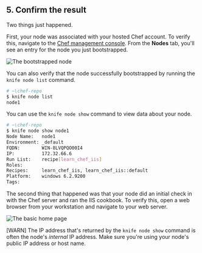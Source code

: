 ## 5. Confirm the result

Two things just happened.

First, your node was associated with your hosted Chef account. To verify this, navigate to the [Chef management console](https://manage.chef.io/organizations). From the **Nodes** tab, you'll see an entry for the node you just bootstrapped.

![The bootstrapped node](windows/management-console-node.png)

You can also verify that the node successfully bootstrapped by running the `knife node list` command.

```bash
# ~\chef-repo
$ knife node list
node1
```

You can use the `knife node show` command to view data about your node.

```bash
# ~\chef-repo
$ knife node show node1
Node Name:   node1
Environment: _default
FQDN:        WIN-8LVQPQO00I4
IP:          172.32.66.6
Run List:    recipe[learn_chef_iis]
Roles:
Recipes:     learn_chef_iis, learn_chef_iis::default
Platform:    windows 6.2.9200
Tags:
```

The second thing that happened was that your node did an initial check in with the Chef server and ran the IIS cookbook. To verify this, open a web browser from your workstation and navigate to your web server.

![The basic home page](misc/webserver-basic-remote.png)

[WARN] The IP address that's returned by the `knife node show` command is often the node's _internal_ IP address. Make sure you're using your node's public IP address or host name.
